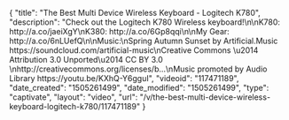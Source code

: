 {
    "title": "The Best Multi Device Wireless Keyboard - Logitech K780",
    "description": "Check out the Logitech K780 Wireless keyboard!\n\nK780: http:\/\/a.co\/jaeiXgY\nK380: http:\/\/a.co\/6Gp8qqi\n\nMy Gear: http:\/\/a.co\/6nLUefQ\n\nMusic:\nSpring Autumn Sunset by Artificial.Music https:\/\/soundcloud.com\/artificial-music\nCreative Commons \u2014 Attribution 3.0 Unported\u2014 CC BY 3.0 \nhttp:\/\/creativecommons.org\/licenses\/b...\nMusic promoted by Audio Library https:\/\/youtu.be\/KXhQ-Y6gguI",
    "videoid": "117471189",
    "date_created": "1505261499",
    "date_modified": "1505261499",
    "type": "captivate",
    "layout": "video",
    "url": "\/v\/the-best-multi-device-wireless-keyboard-logitech-k780\/117471189"
}